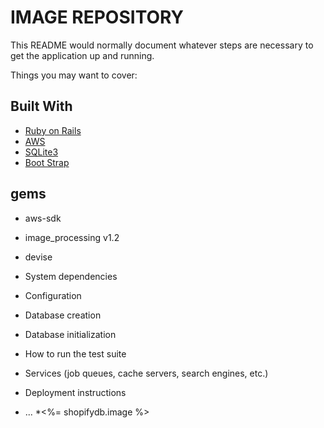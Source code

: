 # IMAGE REPOSITORY

This README would normally document whatever steps are necessary to get the
application up and running.

Things you may want to cover:

## Built With ##
* [Ruby on Rails](https://rubyonrails.org/)
* [AWS](https://aws.amazon.com/?nc2=h_lg)
* [SQLite3](https://www.sqlite.org/index.html)
* [Boot Strap](https://getbootstrap.com/)
## gems ##
* aws-sdk
* image_processing v1.2
* devise

* System dependencies

* Configuration

* Database creation

* Database initialization

* How to run the test suite

* Services (job queues, cache servers, search engines, etc.)

* Deployment instructions

* ...
*<td style='width:100px; height:100px'><%= shopifydb.image  %></td>
